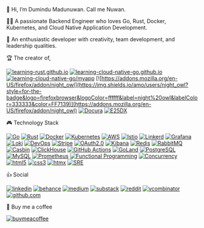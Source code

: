 👋 Hi, I’m Dumindu Madunuwan. Call me Nuwan.

🧑‍💻 A passionate Backend Engineer who loves Go, Rust, Docker, Kubernetes, and Cloud Native Application Development.

🌱 An enthusiastic developer with creativity, team development, and leadership qualities.

🏆 The creator of,

[![learning-rust.github.io](https://img.shields.io/github/stars/learning-rust/learning-rust.github.io?style=for-the-badge&logo=rust&label=learning-rust.github.io&labelColor=333333&color=F46623)](https://learning-rust.github.io)
[![learning-cloud-native-go.github.io](https://img.shields.io/github/stars/learning-cloud-native-go/learning-cloud-native-go.github.io?style=for-the-badge&logo=go&logoColor=ffffff&label=learning-cloud-native-go.github.io&labelColor=333333&color=00ADD8)](https://learning-cloud-native-go.github.io)
[![learning-cloud-native-go/myapp](https://img.shields.io/github/stars/learning-cloud-native-go/myapp?style=for-the-badge&logo=go&logoColor=ffffff&label=learning-cloud-native-go%2Fmyapp&labelColor=333333&color=00ADD8)](https://github.com/learning-cloud-native-go/myapp)
[![https://addons.mozilla.org/en-US/firefox/addon/night_owl](https://img.shields.io/amo/users/night_owl?style=for-the-badge&logo=firefoxbrowser&logoColor=ffffff&label=night%20owl&labelColor=333333&color=FF7139)](https://addons.mozilla.org/en-US/firefox/addon/night_owl)
[![Docura](https://img.shields.io/github/stars/docura/docura?style=for-the-badge&logo=hugo&logoColor=ffffff&label=Docura&labelColor=333333&color=FF4088)](https://themes.gohugo.io/themes/docura/)
[![E25DX](https://img.shields.io/github/stars/dumindu/E25DX?style=for-the-badge&logo=hugo&logoColor=ffffff&label=E25DX&labelColor=333333&color=FF4088)](https://themes.gohugo.io/themes/e25dx/)

🎮 Technology Stack

[![Go](https://img.shields.io/badge/Go-00ADD8?style=for-the-badge&logo=go&logoColor=ffffff)](#)
[![Rust](https://img.shields.io/badge/Rust-F46623?style=for-the-badge&logo=rust&logoColor=ffffff)](#)
[![Docker](https://img.shields.io/badge/Docker-2496ED?style=for-the-badge&logo=docker&logoColor=ffffff)](#)
[![Kubernetes](https://img.shields.io/badge/Kubernetes-326CE5?style=for-the-badge&logo=Kubernetes&logoColor=ffffff)](#)
[![AWS](https://img.shields.io/badge/AWS-FF9900?style=for-the-badge&logo=amazonaws&logoColor=ffffff)](#)
[![Istio](https://img.shields.io/badge/Istio-466BB0?style=for-the-badge&logo=Istio&logoColor=ffffff)](#)
[![Linkerd](https://img.shields.io/badge/Linkerd-2BEDA7?style=for-the-badge&logo=Linkerd&logoColor=ffffff)](#)
[![Grafana](https://img.shields.io/badge/Grafana-F46800?style=for-the-badge&logo=Grafana&logoColor=ffffff)](#)
[![Loki](https://img.shields.io/badge/Loki-F46800?style=for-the-badge&logo=Grafana&logoColor=ffffff)](#)
[![DevOps](https://img.shields.io/badge/DevOps-00ADD8?style=for-the-badge)](#)
[![Stripe](https://img.shields.io/badge/Stripe-008CDD?style=for-the-badge&logo=Stripe&logoColor=ffffff)](#)
[![OAuth2.0](https://img.shields.io/badge/OAuth2.0-333333?style=for-the-badge)](#)
[![Kibana](https://img.shields.io/badge/Kibana-005571?style=for-the-badge&logo=Kibana&logoColor=ffffff)](#)
[![Redis](https://img.shields.io/badge/Redis-DC382D?style=for-the-badge&logo=Redis&logoColor=ffffff)](#)
[![RabbitMQ](https://img.shields.io/badge/RabbitMQ-FF6600?style=for-the-badge&logo=RabbitMQ&logoColor=ffffff)](#)
[![Casbin](https://img.shields.io/badge/Casbin-00ADD8?style=for-the-badge)](#)
[![ClickHouse](https://img.shields.io/badge/ClickHouse-FFCC01?style=for-the-badge&logo=ClickHouse&logoColor=ffffff)](#)
[![GitHub Actions](https://img.shields.io/badge/githubactions-2088FF?style=for-the-badge&logo=githubactions&logoColor=FFFFFF)](#)
[![GoLand](https://img.shields.io/badge/GoLand-000000?style=for-the-badge&logo=GoLand&logoColor=ffffff)](#)
[![PostgreSQL](https://img.shields.io/badge/PostgreSQL-4169E1?style=for-the-badge&logo=PostgreSQL&logoColor=ffffff)](#)
[![MySQL](https://img.shields.io/badge/MySQL-4479A1?style=for-the-badge&logo=MySQL&logoColor=ffffff)](#)
[![Prometheus](https://img.shields.io/badge/Prometheus-E6522C?style=for-the-badge&logo=Prometheus&logoColor=ffffff)](#)
[![Functional Programming](https://img.shields.io/badge/Functional%20Programming-0969da?style=for-the-badge)](#)
[![Concurrency](https://img.shields.io/badge/Concurrency-333333?style=for-the-badge)](#)
[![html5](https://img.shields.io/badge/html5-E34F26?style=for-the-badge&logo=html5&logoColor=ffffff)](#)
[![css3](https://img.shields.io/badge/css3-1572B6?style=for-the-badge&logo=css3&logoColor=ffffff)](#)
[![htmx](https://img.shields.io/badge/htmx-333333?style=for-the-badge&logo=htmx)](#)
[![SRE](https://img.shields.io/badge/SRE-00ADD8?style=for-the-badge)](#)


👍 Social

[![linkedin](https://img.shields.io/badge/dumindunuwan-0A66C2?style=for-the-badge&logo=linkedin&logoColor=ffffff)](https://www.linkedin.com/in/dumindunuwan)
[![behance](https://img.shields.io/badge/dumindu--madunuwan-1769FF?style=for-the-badge&logo=behance&logoColor=ffffff)](https://www.behance.net/dumindu-madunuwan)
[![medium](https://img.shields.io/badge/dumindu-000000?style=for-the-badge&logo=Medium&logoColor=ffffff)](https://medium.com/@dumindu)
[![substack](https://img.shields.io/badge/nuwan1-FF6719?style=for-the-badge&logo=substack&logoColor=ffffff)](https://substack.com/@nuwan1)
[![reddit](https://img.shields.io/badge/dumindunuwan-FF4500?style=for-the-badge&logo=reddit&logoColor=ffffff)](https://www.reddit.com/user/dumindunuwan/submitted/)
[![ycombinator](https://img.shields.io/badge/dumindunuwan-F0652F?style=for-the-badge&logo=ycombinator&logoColor=ffffff)](https://news.ycombinator.com/submitted?id=dumindunuwan)
[![github.com](https://img.shields.io/badge/dumindu-181717?style=for-the-badge&logo=GitHub&logoColor=ffffff)](https://github.com/dumindu)

🥤 Buy me a coffee

[![buymeacoffee](https://img.shields.io/badge/dumindu-FFDD00?style=for-the-badge&logo=buymeacoffee&logoColor=ffffff)](https://www.buymeacoffee.com/dumindu)
